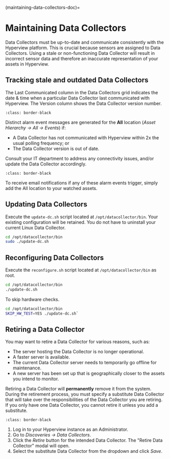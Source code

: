 (maintaining-data-collectors-doc)=

# Maintaining Data Collectors

Data Collectors must be up-to-date and communicate consistently with the Hyperview platform. This is crucial because sensors are assigned to Data Collectors. Using a stale or non-functioning Data Collector will result in incorrect sensor data and therefore an inaccurate representation of your assets in Hyperview.

## Tracking stale and outdated Data Collectors

The Last Communicated column in the Data Collectors grid indicates the date & time when a particular Data Collector last communicated with Hyperview. The Version column shows the Data Collector version number.

```{image} /product/auto-discovery/media/dc_grid.png
:class: border-black
```

Distinct alarm event messages are generated for the **All** location (*Asset Hierarchy → All → Events*) if:

- A Data Collector has not communicated with Hyperview within 2x the usual polling frequency; or
- The Data Collector version is out of date.

Consult your IT department to address any connectivity issues, and/or update the Data Collector accordingly.

```{image} /product/auto-discovery/media/events.png
:class: border-black
```

To receive email notifications if any of these alarm events trigger, simply add the All location to your watched assets.

## Updating Data Collectors

Execute the `update-dc.sh` script located at `/opt/datacollector/bin`. Your existing configuration will be retained. You do not have to uninstall your current Linux Data Collector.

```bash
cd /opt/datacollector/bin
sudo ./update-dc.sh
```

## Reconfiguring Data Collectors

Execute the `reconfigure.sh` script located at `/opt/datacollector/bin` as root.

```bash
cd /opt/datacollector/bin
./update-dc.sh
```

To skip hardware checks.

```bash
cd /opt/datacollector/bin
SKIP_HW_TEST=YES ./update-dc.sh`
```

## Retiring a Data Collector

You may want to retire a Data Collector for various reasons, such as:

- The server hosting the Data Collector is no longer operational.
- A faster server is available.
- The current Data Collector server needs to temporarily go offline for maintenance.
- A new server has been set up that is geographically closer to the assets you intend to monitor.

Retiring a Data Collector will **permanently** remove it from the system. During the retirement process, you must specify a substitute Data Collector that will take over the responsibilities of the Data Collector you are retiring. If you only have one Data Collector, you cannot retire it unless you add a substitute.

```{image} /product/auto-discovery/media/retire.png
:class: border-black
```

1. Log in to your Hyperview instance as an Administrator.
2. Go to *Discoveries → Data Collectors*.
3. Click the *Retire* button for the intended Data Collector. The "Retire Data Collector" modal will open.
4. Select the substitute Data Collector from the dropdown and click *Save*.
